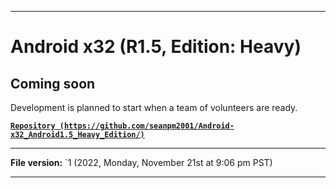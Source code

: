 
***

# Android x32 (R1.5, Edition: Heavy)

## Coming soon

Development is planned to start when a team of volunteers are ready.

**[`Repository (https://github.com/seanpm2001/Android-x32_Android1.5_Heavy_Edition/)`](https://github.com/seanpm2001/Android-x64_Android1.5_heavy_Edition/)**

***

**File version:** `1 (2022, Monday, November 21st at 9:06 pm PST)

***
